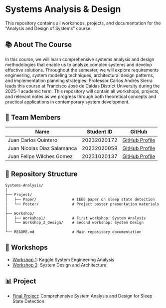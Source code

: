 # Systems Analysis & Design

This repository contains all workshops, projects, and documentation for the "Analysis and Design of Systems" course.

## 📚 About The Course

In this course, we will learn comprehensive systems analysis and design methodologies that enable us to analyze complex systems and develop effective solutions. Throughout the semester, we will explore requirements engineering, system modeling techniques, architectural design patterns, and implementation planning strategies. Professor Carlos Andrés Sierra leads this course at Francisco José de Caldas District University during the 2025-1 academic term. This repository will contain all workshops, projects, and relevant notes as we progress through both theoretical concepts and practical applications in contemporary system development.

## 👥 Team Members

| Name | Student ID | GitHub |
|------|------------|--------|
| Juan Carlos Quintero | 20232020172 | [GitHub Profile](https://github.com/JKVely) |
| Juan Nicolas Diaz Salamanca | 20232020059 | [GitHub Profile](https://github.com/jnicolasdz) |
| Juan Felipe Wilches Gomez | 20231020137 | [GitHub Profile](https://github.com/jfwil) |

## 📂 Repository Structure

```md
Systems-Analysis/
│
├── Project/
│   ├── Paper/                # IEEE paper on sleep state detection
│   └── Poster/               # Project poster presentation materials
│
├── Workshop/
│   ├── Workshop1/            # First workshop: System Analysis
│   └── Workshop_2_Design/    # Second workshop: System Design
│
└── README.md                 # Main repository documentation
```

## 🚀 Workshops

- [Workshop 1](/Workshop/Workshop1/): Kaggle System Engineering Analysis
- [Workshop 2](/Workshop/Workshop_2_Design/): System Design and Architecture

## 📊 Project

- [Final Project](/Project/): Comprehensive System Analysis and Design for Sleep State Detection
